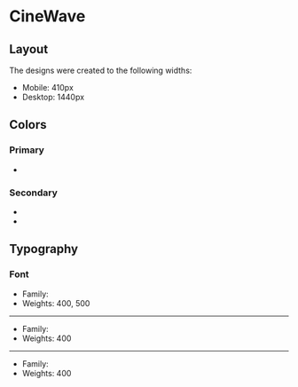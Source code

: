 # CineWave

## Layout

The designs were created to the following widths:

-   Mobile: 410px
-   Desktop: 1440px

## Colors

### Primary

-

### Secondary

-
-

## Typography

### Font

-   Family: [](https://fonts.google.com/)
-   Weights: 400, 500

---

-   Family: [](https://fonts.google.com/)
-   Weights: 400

---

-   Family: [](https://fonts.google.com/)
-   Weights: 400
